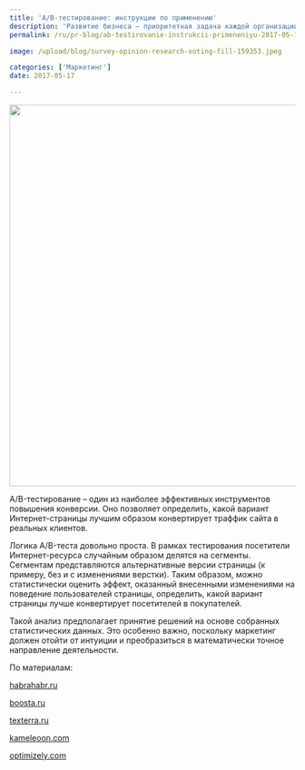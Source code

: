 ```yaml
---
title: 'A/B-тестирование: инструкции по применению'
description: 'Развитие бизнеса – приоритетная задача каждой организации. На динамичном рынке каждое предприятие должно постоянно развиваться, чтобы идти в ногу с последними рыночными изменениями. Стоять на месте – значит двигаться назад. Как улучшить метрические показатели сайта и коэффициент конверсии? A/B-тестирование – один из наиболее эффективных инструментов повышения конверсии. Оно'
permalink: /ru/pr-blog/ab-testirovanie-instrukcii-primeneniyu-2017-05-17

image: /upload/blog/survey-opinion-research-voting-fill-159353.jpeg

categories: ['Маркетинг']
date: 2017-05-17

---
```


<img src="{{ site.assets }}/upload/blog/survey-opinion-research-voting-fill-159353.jpeg" width="1008" height="672" alt="">
<p>A/B-тестирование &ndash; один из наиболее эффективных инструментов повышения конверсии. Оно позволяет определить, какой вариант Интернет-страницы лучшим образом конвертирует траффик сайта в реальных клиентов.</p>
<p>Логика A/B-теста довольно проста. В рамках тестирования посетители Интернет-ресурса случайным образом делятся на сегменты. Сегментам представляются альтернативные версии страницы (к примеру, без и с изменениями верстки). Таким образом, можно статистически оценить эффект, оказанный внесенными изменениями на поведение пользователей страницы, определить, какой вариант страницы лучше конвертирует посетителей в покупателей.</p>
<p>Такой анализ предполагает принятие решений на основе собранных статистических данных. Это особенно важно, поскольку маркетинг должен отойти от интуиции и преобразиться в математически точное направление деятельности.</p>
<p>По материалам:</p>
<p><a href="https://habrahabr.ru/post/233911/" target="_blank" rel="noopener noreferrer">habrahabr.ru</a></p>
<p><a href="http://boosta.ru/ab-testirovanie-what-is-it/" target="_blank" rel="noopener noreferrer">boosta.ru</a></p>
<p><a href="https://texterra.ru/blog/kak-provodit-a-b-testirovanie.html" target="_blank" rel="noopener noreferrer">texterra.ru</a></p>
<p><a href="http://www.kameleoon.com/ru/ab-testing" target="_blank" rel="noopener noreferrer">kameleoon.com</a></p>
<p><a href="https://www.optimizely.com/ab-testing/" target="_blank" rel="noopener noreferrer">optimizely.com</a></p>

